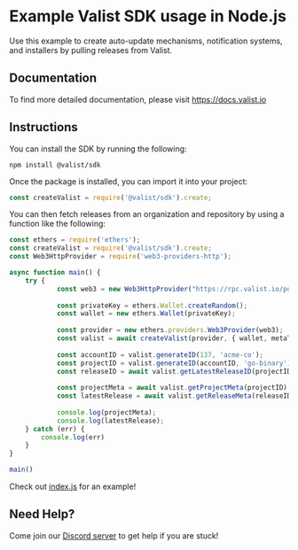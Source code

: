 # Example Valist SDK usage in Node.js

Use this example to create auto-update mechanisms, notification systems, and installers by pulling releases from Valist.

## Documentation

To find more detailed documentation, please visit https://docs.valist.io

## Instructions

You can install the SDK by running the following:

```shell
npm install @valist/sdk
```

Once the package is installed, you can import it into your project:

```typescript
const createValist = require('@valist/sdk').create;
```

You can then fetch releases from an organization and repository by using a function like the following:

```typescript
const ethers = require('ethers');
const createValist = require('@valist/sdk').create;
const Web3HttpProvider = require('web3-providers-http'); 

async function main() {
	try {
            const web3 = new Web3HttpProvider("https://rpc.valist.io/polygon");
            
            const privateKey = ethers.Wallet.createRandom();
            const wallet = new ethers.Wallet(privateKey);
            
            const provider = new ethers.providers.Web3Provider(web3);
            const valist = await createValist(provider, { wallet, metaTx: true });
            
            const accountID = valist.generateID(137, 'acme-co');
            const projectID = valist.generateID(accountID, 'go-binary')
            const releaseID = await valist.getLatestReleaseID(projectID)
        
            const projectMeta = await valist.getProjectMeta(projectID);
            const latestRelease = await valist.getReleaseMeta(releaseID);
        
            console.log(projectMeta);
            console.log(latestRelease);
	} catch (err) {
		console.log(err)
	}
}

main()
```

Check out [index.js](index.js) for an example!

## Need Help?

Come join our [Discord server](https://valist.io/discord) to get help if you are stuck!
